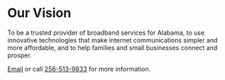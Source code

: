# Our Vision
To be a trusted provider of broadband services for Alabama, to use innovative technologies that make internet communications simpler and more affordable, and to help families and small businesses connect and prosper. 

[Email](mailto:info@innovationsamerica.com) or call [256-513-9833](tel:+12565139833) for more information.
